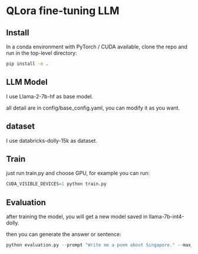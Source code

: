 # QLora fine-tuning LLM

## Install
In a conda environment with PyTorch / CUDA available, clone the repo and run in the top-level directory:

```bash
pip install -e .
```

## LLM Model
I use Llama-2-7b-hf as base model.

all detail are in config/base_config.yaml, you can modify it as you want.

## dataset
I use databricks-dolly-15k as dataset.

## Train
just run train.py and choose GPU, for example you can run:

```python
CUDA_VISIBLE_DEVICES=1 python train.py
```

## Evaluation
after training the model, you will get a new model saved in llama-7b-int4-dolly.

then you can generate the answer or sentence:
```python
python evaluation.py --prompt "Write me a poem about Singapore." --max_new_tokens 128
```
